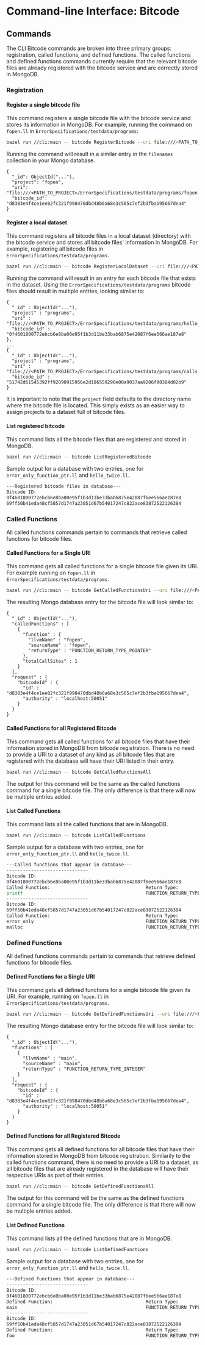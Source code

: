 # Command-line Interface: Bitcode

## Commands

The CLI Bitcode commands are broken into three primary groups: registration,
called functions, and defined functions. The called functions and defined
functions commands currently require that the relevant bitcode files are
already registered with the bitcode service and are correctly stored in
MongoDB.

### Registration

#### Register a single bitcode file

This command registers a single bitcode file with the bitcode service
and stores its information in MongoDB. For example, running the command
on `fopen.ll` in `ErrorSpecifications/testdata/programs`:

```bash
bazel run //cli:main -- bitcode RegisterBitcode --uri file:///<PATH_TO_PROJECT>/ErrorSpecifications/testdata/programs/fopen.ll --project fopen
```

Running the command will result in a similar entry in the `filenames` collection
in your Mongo database.

```
{
  "_id": ObjectId("..."),
  "project": "fopen",
  "uri": "file:///<PATH_TO_PROJECT>/ErrorSpecifications/testdata/programs/fopen.ll",
  "bitcode_id": "d8383e4f4ce1ee82fc321f998470dbd48b6a68e3c565c7ef2b3fba195667dea4"
}
```

#### Register a local dataset

This command registers all bitcode files in a local dataset (directory)
with the bitcode service and stores all bitcode files' information in
MongoDB. For example, registering all bitcode files in `ErrorSpecifications/testdata/programs`.

```bash
bazel run //cli:main -- bitcode RegisterLocalDataset --uri file:///<PATH_TO_PROJECT>/ErrorSpecifications/testdata/programs/
```

Running the command will result in an entry for each bitcode file that exists in 
the dataset. Using the `ErrorSpecifications/testdata/programs` bitcode files should
result in multiple entries, looking similar to:

```
{
  "_id" : ObjectId("..."),
  "project" : "programs",
  "uri" : "file:///<PATH_TO_PROJECT>/ErrorSpecifications/testdata/programs/hello_twice.ll",
  "bitcode_id" : "0f4601800772ebcb6e8ba00e95f1b3d11be33bab6875e42087f6ee566ae187e8"
},
...
{
  "_id" : ObjectId("..."),
  "project" : "programs",
  "uri" : "file:///<PATH_TO_PROJECT>/ErrorSpecifications/testdata/programs/calls_ptr.ll",
  "bitcode_id" : "51742d61545392ff92090915956e2d186559296e00a9037aa9206f90384d02b9"
}
```

It is important to note that the `project` field defaults to the directory name where
the bitcode file is located. This simply exists as an easier way to assign projects
to a dataset full of bitcode files.

#### List registered bitcode

This command lists all the bitcode files that are registered and stored in MongoDB.

```bash
bazel run //cli:main -- bitcode ListRegisteredBitcode
```

Sample output for a database with two entries, one for `error_only_function_ptr.ll` and
`hello_twice.ll`.

```bash
---Registered bitcode files in database---
Bitcode ID:                                                                 URI:                                                                       
0f4601800772ebcb6e8ba00e95f1b3d11be33bab6875e42087f6ee566ae187e8            file:///<PATH_TO_PROJECT>/ErrorSpecifications/testdata/programs/hello_twice.ll
69ff50b41eda48cf5857d1747a23051d67b54017247c822ace83872522126384            file:///<PATH_TO_PROJECT>/ErrorSpecifications/testdata/programs/error_only_function_ptr.ll
```

### Called Functions

All called functions commands pertain to commands that retrieve called
functions for bitcode files.

#### Called Functions for a Single URI

This command gets all called functions for a single bitcode file given its
URI. For example running on `fopen.ll` in `ErrorSpecifications/testdata/programs`.

```bash
bazel run //cli:main -- bitcode GetCalledFunctionsUri --uri file:///<PATH_TO_PROJECT>/ErrorSpecifications/testdata/programs/fopen.ll
```

The resulting Mongo database entry for the bitcode file will look similar to:

```
{
  "_id" : ObjectId("..."),
  "calledFunctions" : [
    {
      "function" : {
        "llvmName" : "fopen",
        "sourceName" : "fopen",
        "returnType" : "FUNCTION_RETURN_TYPE_POINTER"
      },
      "totalCallSites" : 1
    }
  ],
  "request" : {
    "bitcodeId" : {
      "id" : "d8383e4f4ce1ee82fc321f998470dbd48b6a68e3c565c7ef2b3fba195667dea4",
      "authority" : "localhost:50051"
    }
  }
}
```


#### Called Functions for all Registered Bitcode

This command gets all called functions for all bitcode files that have their
information stored in MongoDB from bitcode registration. There is no need to
provide a URI to a dataset of any kind as all bitcode files that are registered
with the database will have their URI listed in their entry.

```bash
bazel run //cli:main -- bitcode GetCalledFunctionsAll
```

The output for this command will be the same as the called functions command 
for a single bitcode file. The only difference is that there will now be
multiple entries added.

#### List Called Functions

This command lists all the called functions that are in MongoDB.

```bash
bazel run //cli:main -- bitcode ListCalledFunctions
```

Sample output for a database with two entries, one for `error_only_function_ptr.ll` and
`hello_twice.ll`.

```bash
---Called functions that appear in database---
------------------------------
Bitcode ID:                                                                 URI:                                                                       
0f4601800772ebcb6e8ba00e95f1b3d11be33bab6875e42087f6ee566ae187e8            file:///<PATH_TO_PROJECT>/ErrorSpecifications/testdata/programs/hello_twice.ll
Called Function:                                   Return Type:                   Call Sites:
printf                                             FUNCTION_RETURN_TYPE_INTEGER   2         
------------------------------
Bitcode ID:                                                                 URI:                                                                       
69ff50b41eda48cf5857d1747a23051d67b54017247c822ace83872522126384            file:///<PATH_TO_PROJECT>/ErrorSpecifications/testdata/programs/error_only_function_ptr.ll
Called Function:                                   Return Type:                   Call Sites:
error_only                                         FUNCTION_RETURN_TYPE_VOID      1         
malloc                                             FUNCTION_RETURN_TYPE_POINTER   1 
```

### Defined Functions

All defined functions commands pertain to commands that retrieve defined
functions for bitcode files.

#### Defined Functions for a Single URI

This command gets all defined functions for a single bitcode file given its
URI. For example, running on `fopen.ll` in `ErrorSpecifications/testdata/programs`.

```bash
bazel run //cli:main -- bitcode GetDefinedFunctionsUri --uri file:///<PATH_TO_PROJECT>/ErrorSpecifications/testdata/programs/fopen.ll
```

The resulting Mongo database entry for the bitcode file will look similar to:

```
{
  "_id" : ObjectId("..."),
  "functions" : [
    {
      "llvmName" : "main",
      "sourceName" : "main",
      "returnType" : "FUNCTION_RETURN_TYPE_INTEGER"
    }
  ],
  "request" : {
    "bitcodeId" : {
      "id" : "d8383e4f4ce1ee82fc321f998470dbd48b6a68e3c565c7ef2b3fba195667dea4",
      "authority" : "localhost:50051"
    }
  }
}
```

#### Defined Functions for all Registered Bitcode

This command gets all defined functions for all bitcode files that have their
information stored in MongoDB from bitcode registration. Similarily to the
called functions command, there is no need to provide a URI to a dataset, as
all bitcode files that are already registered in the database will have their
respective URIs as part of their entries.

```bash
bazel run //cli:main -- bitcode GetDefinedFunctionsAll
```

The output for this command will be the same as the defined functions command
for a single bitcode file. The only difference is that there will now be
multiple entries added.

#### List Defined Functions

This command lists all the defined functions that are in MongoDB.

```bash
bazel run //cli:main -- bitcode ListDefinedFunctions
```

Sample output for a database with two entries, one for `error_only_function_ptr.ll` and
`hello_twice.ll`.

```bash
---Defined functions that appear in database---
------------------------------
Bitcode ID:                                                                 URI:                                                                       
0f4601800772ebcb6e8ba00e95f1b3d11be33bab6875e42087f6ee566ae187e8            file:///<PATH_TO_PROJECT>/ErrorSpecifications/testdata/programs/hello_twice.ll
Defined Function:                                  Return Type:                  
main                                               FUNCTION_RETURN_TYPE_INTEGER  
------------------------------
Bitcode ID:                                                                 URI:                                                                       
69ff50b41eda48cf5857d1747a23051d67b54017247c822ace83872522126384            file:///<PATH_TO_PROJECT>/ErrorSpecifications/testdata/programs/error_only_function_ptr.ll
Defined Function:                                  Return Type:                  
foo                                                FUNCTION_RETURN_TYPE_POINTER 
```
